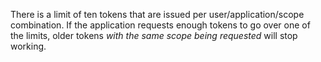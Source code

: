 There is a limit of ten tokens that are issued per user/application/scope combination. If the application requests enough tokens to go over one of the limits, older tokens _with the same scope being requested_ will stop working.
